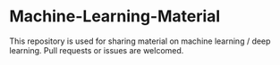 # Machine-Learning-Material

This repository is used for sharing material on machine learning / deep learning. Pull requests or issues are welcomed.
